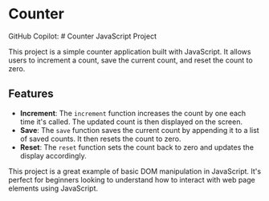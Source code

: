 # Counter
GitHub Copilot: # Counter JavaScript Project

This project is a simple counter application built with JavaScript. It allows users to increment a count, save the current count, and reset the count to zero.

## Features

- **Increment**: The `increment` function increases the count by one each time it's called. The updated count is then displayed on the screen.
- **Save**: The `save` function saves the current count by appending it to a list of saved counts. It then resets the count to zero.
- **Reset**: The `reset` function sets the count back to zero and updates the display accordingly.

This project is a great example of basic DOM manipulation in JavaScript. It's perfect for beginners looking to understand how to interact with web page elements using JavaScript.
